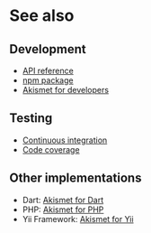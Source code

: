 # See also

## Development
- [API reference](https://dev.belin.io/akismet.js/api)
- [npm package](https://www.npmjs.com/package/@cedx/akismet)
- [Akismet for developers](https://akismet.com/development/api)

## Testing
- [Continuous integration](https://travis-ci.com/cedx/akismet.js)
- [Code coverage](https://coveralls.io/github/cedx/akismet.js)

## Other implementations
- Dart: [Akismet for Dart](https://dev.belin.io/akismet.dart)
- PHP: [Akismet for PHP](https://dev.belin.io/akismet.php)
- Yii Framework: [Akismet for Yii](https://dev.belin.io/yii2-akismet)
